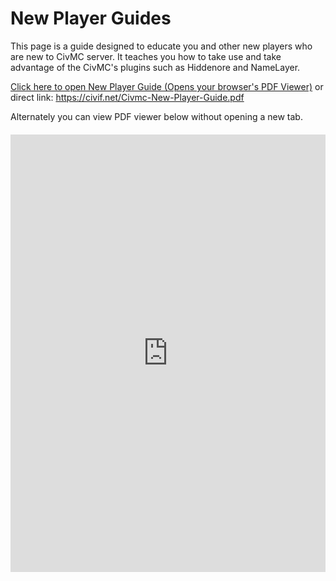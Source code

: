 # New Player Guides

This page is a guide designed to educate you and other new players who are new to CivMC server. It teaches you how to take use and take advantage of the CivMC's plugins such as Hiddenore and NameLayer.

[Click here to open New Player Guide (Opens your browser's PDF Viewer)](https://civif.net/Civmc-New-Player-Guide.pdf) or direct link: <https://civif.net/Civmc-New-Player-Guide.pdf>

Alternately you can view PDF viewer below without opening a new tab.

<div class="pdf-viewer-wrapper">
    <iframe src="https://civif.net/Civmc-New-Player-Guide.pdf"
        frameborder="0"
        width="100%"
        height="100%"
    ></iframe>
</div>

<style scoped>
  .pdf-viewer-wrapper {
    width: 100%;
    height: 700px;
    margin: 20px auto;
  }
</style>
